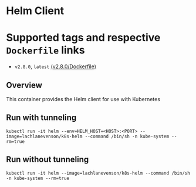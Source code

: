 # Helm Client

# Supported tags and respective `Dockerfile` links
* `v2.8.0`, `latest`    [(v2.8.0/Dockerfile)](https://github.com/fabio-ptc/k8s-helm/blob/v2.8.0/Dockerfile)

## Overview
This container provides the Helm client for use with Kubernetes

## Run with tunneling
`kubectl run -it helm --env=HELM_HOST=<HOST>:<PORT> --image=lachlanevenson/k8s-helm --command /bin/sh -n kube-system --rm=true` 

## Run without tunneling
`kubectl run -it helm --image=lachlanevenson/k8s-helm --command /bin/sh -n kube-system --rm=true`


